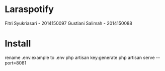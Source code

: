 # Laraspotify
Fitri Syukriasari - 2014150097
Gustiani Salimah - 2014150088
# Install
rename .env.example to .env
php artisan key:generate
php artisan serve --port=8081
